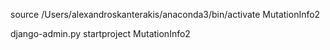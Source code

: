 
source /Users/alexandroskanterakis/anaconda3/bin/activate MutationInfo2

django-admin.py startproject MutationInfo2

